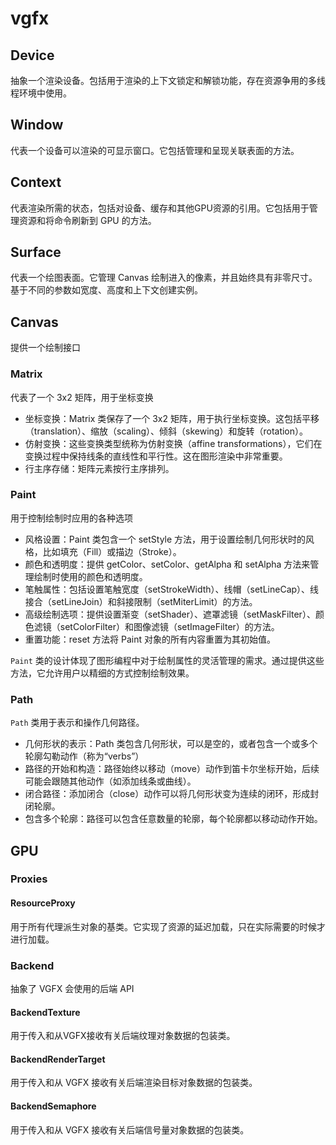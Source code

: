 # vgfx

## Device

抽象一个渲染设备。包括用于渲染的上下文锁定和解锁功能，存在资源争用的多线程环境中使用。

## Window

代表一个设备可以渲染的可显示窗口。它包括管理和呈现关联表面的方法。

## Context

代表渲染所需的状态，包括对设备、缓存和其他GPU资源的引用。它包括用于管理资源和将命令刷新到 GPU 的方法。

## Surface

代表一个绘图表面。它管理 Canvas 绘制进入的像素，并且始终具有非零尺寸。基于不同的参数如宽度、高度和上下文创建实例。

## Canvas

提供一个绘制接口

### Matrix

代表了一个 3x2 矩阵，用于坐标变换

- 坐标变换：Matrix 类保存了一个 3x2 矩阵，用于执行坐标变换。这包括平移（translation）、缩放（scaling）、倾斜（skewing）和旋转（rotation）。
- 仿射变换：这些变换类型统称为仿射变换（affine transformations），它们在变换过程中保持线条的直线性和平行性。这在图形渲染中非常重要。
- 行主序存储：矩阵元素按行主序排列。

### Paint

用于控制绘制时应用的各种选项

- 风格设置：Paint 类包含一个 setStyle 方法，用于设置绘制几何形状时的风格，比如填充（Fill）或描边（Stroke）。
- 颜色和透明度：提供 getColor、setColor、getAlpha 和 setAlpha 方法来管理绘制时使用的颜色和透明度。
- 笔触属性：包括设置笔触宽度（setStrokeWidth）、线帽（setLineCap）、线接合（setLineJoin）和斜接限制（setMiterLimit）的方法。
- 高级绘制选项：提供设置渐变（setShader）、遮罩滤镜（setMaskFilter）、颜色滤镜（setColorFilter）和图像滤镜（setImageFilter）的方法。
- 重置功能：reset 方法将 Paint 对象的所有内容重置为其初始值。

`Paint` 类的设计体现了图形编程中对于绘制属性的灵活管理的需求。通过提供这些方法，它允许用户以精细的方式控制绘制效果。

### Path

`Path` 类用于表示和操作几何路径。

- 几何形状的表示：Path 类包含几何形状，可以是空的，或者包含一个或多个轮廓勾勒动作（称为“verbs”）
- 路径的开始和构造：路径始终以移动（move）动作到笛卡尔坐标开始，后续可能会跟随其他动作（如添加线条或曲线）。
- 闭合路径：添加闭合（close）动作可以将几何形状变为连续的闭环，形成封闭轮廓。
- 包含多个轮廓：路径可以包含任意数量的轮廓，每个轮廓都以移动动作开始。

## GPU

### Proxies

#### ResourceProxy

用于所有代理派生对象的基类。它实现了资源的延迟加载，只在实际需要的时候才进行加载。

### Backend

抽象了 VGFX 会使用的后端 API

#### BackendTexture

用于传入和从VGFX接收有关后端纹理对象数据的包装类。

#### BackendRenderTarget

用于传入和从 VGFX 接收有关后端渲染目标对象数据的包装类。

#### BackendSemaphore

用于传入和从 VGFX 接收有关后端信号量对象数据的包装类。